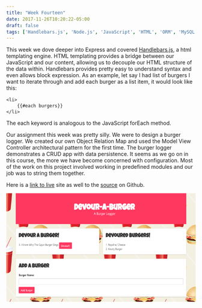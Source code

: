 ```yaml
---
title: "Week Fourteen"
date: 2017-11-26T10:20:22-05:00
draft: false
tags: ['Handlebars.js', 'Node.js', 'JavaScript', 'HTML', 'ORM', 'MySQL']
---
```


This week we dove deeper into Express and covered <a href="http://handlebarsjs.com/" target="_blank">Handlebars.js</a>, a html templating engine. HTML templating provides a bridge between our JavaScript and our content, allowing us to decouple our HTML structure of the data within. Handlebars provides pretty easy to understand syntax and even allows block expression. As an example, let say I had list of burgers I want to iterate through and add each burger as a list item, it would look like this:

```
<li>
	{{#each burgers}}
</li>
```

The each keyword is analogous to the JavaScript forEach method.

Our assignment this week was pretty silly. We were to design a burger logger. We created our own Object Relation Map and used the Model View Controller architectural pattern for the first time. The burger logger demonstrates a CRUD app with data persistence. It seems as we go on in this course, the more we have become concerned with configuration. Most of the work on this project involved working in predefined modules and our job was to string them together.

Here is a <a href=”V” target=”_blank”>link to live</a> site as well to the <a href=”https://github.com/ovieh/burger” target=”_blank”>source</a> on Github.

![Screenshot](/img/week-14.png)
